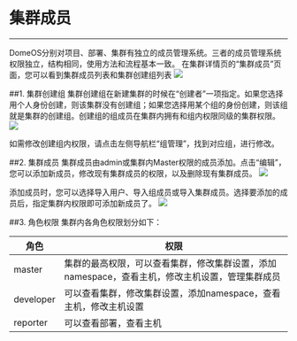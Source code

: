 # 集群成员
---
DomeOS分别对项目、部署、集群有独立的成员管理系统。三者的成员管理系统权限独立，结构相同，使用方法和流程基本一致。
在集群详情页的“集群成员”页面，您可以看到集群成员列表和集群创建组列表
![](http://881471b33d4f9.cdn.sohucs.com/q_mini/newproject6.jpg)

##1. 集群创建组
集群创建组在新建集群的时候在“创建者”一项指定。如果您选择用个人身份创建，则该集群没有创建组；如果您选择用某个组的身份创建，则该组就是集群的创建组。创建组的组成员在集群内拥有和组内权限同级的集群权限。
![](http://881471b33d4f9.cdn.sohucs.com/q_mini/newproject6.jpg)

如需修改创建组内权限，请点击左侧导航栏“组管理”，找到对应组，进行修改。

##2. 集群成员
集群成员由admin或集群内Master权限的成员添加。点击“编辑”，您可以添加新成员，修改现有集群成员的权限，以及删除现有集群成员。
![](http://881471b33d4f9.cdn.sohucs.com/q_mini/newproject6.jpg)

添加成员时，您可以选择导入用户、导入组成员或导入集群成员。选择要添加的成员后，指定集群内权限即可添加新成员了。
![](http://881471b33d4f9.cdn.sohucs.com/q_mini/newproject6.jpg)

##3. 角色权限
集群内各角色权限划分如下：

| 角色 |权限 |
| -- | -- |
| master | 集群的最高权限，可以查看集群，修改集群设置，添加namespace，查看主机，修改主机设置，管理集群成员 |
| developer | 可以查看集群，修改集群设置，添加namespace，查看主机，修改主机设置 |
| reporter | 可以查看部署，查看主机|
